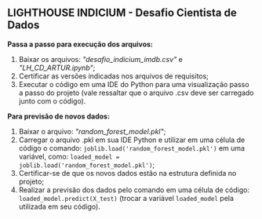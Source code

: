 ## LIGHTHOUSE INDICIUM - Desafio Cientista de Dados

**Passa a passo para execução dos arquivos:**

1. Baixar os arquivos: *"desafio_indicium_imdb.csv"* e *"LH_CD_ARTUR.ipynb"*;
2. Certificar as versões indicadas nos arquivos de requisitos;
3. Executar o código em uma IDE do Python para uma visualização passo a passo do projeto (vale ressaltar que o arquivo .csv deve ser carregado junto com o código).

**Para previsão de novos dados:**

1. Baixar o arquivo: *"random_forest_model.pkl"*;
2. Carregar o arquivo .pkl em sua IDE Python e utilizar em uma célula de código o comando: `joblib.load('random_forest_model.pkl')` em uma variável, como: `loaded_model = joblib.load('random_forest_model.pkl')`;
3. Certificar-se de que os novos dados estão na estrutura definida no projeto;
4. Realizar a previsão dos dados pelo comando em uma célula de código: `loaded_model.predict(X_test)` (trocar a variável `loaded_model` pela utilizada em seu código).
